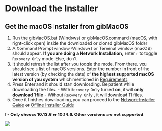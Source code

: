 # Download the Installer

## Get the macOS Installer from gibMacOS

1. Run the gibMacOS.bat \(Windows\) or gibMacOS.command \(macOS, with right-click open\) inside the downloaded or cloned gibMacOS folder
2. A Command Prompt window \(Windows\) or Terminal window \(macOS\) should appear. **If you are doing a Network Installation,** enter `r` to toggle `Recovery Only` mode. Else, don't
3. It should refresh the list after you toggle the mode. From there, you should see a list of macOS versions. Enter the number in front of the latest version \(by checking the date\) of **the highest supported macOS version of you system** which mentioned in [Requirements](../prerequisites/get-started/#requirements).
4. Press Enter and it should start downloading. Be patient while downloading the files. - With `Recovery Only` turned **on**, it will **only download 1 file** - Without `Recovery Only` , it will download 11 files.
5. Once it finishes downloading, you can proceed to the [~~Network Installer Guide~~](../network-installer-guide/network-part-2/) ~~or~~ [Offline Installer Guide](../offline-installer-guide/offline-part-2/)

!> **Only choose 10.13.6 or 10.14.6. Other versions are not supported.**

![](../_images/gibmacos-macos-1.gif)

